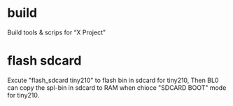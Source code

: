 # build
Build tools &amp; scrips for “X Project”


# flash sdcard
Excute "flash_sdcard tiny210" to flash bin in sdcard for tiny210,
Then BL0 can copy the spl-bin in sdcard to RAM when chioce "SDCARD BOOT" mode for tiny210.
